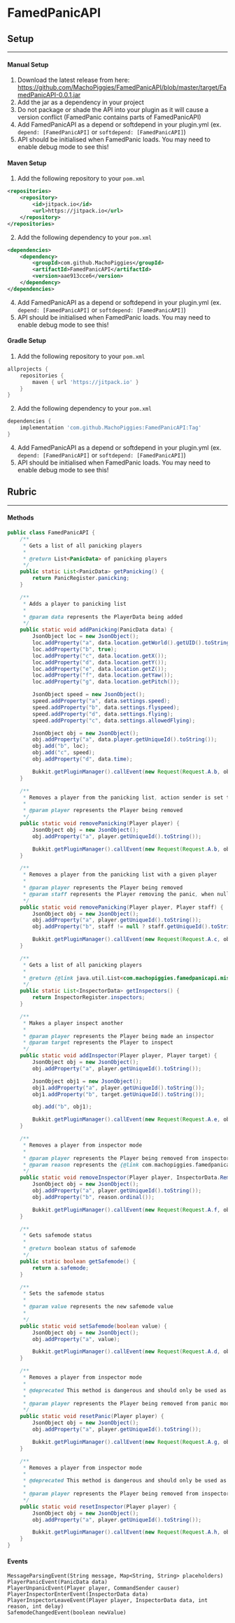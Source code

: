# FamedPanicAPI

## Setup

---
#### Manual Setup

1. Download the latest release from here: https://github.com/MachoPiggies/FamedPanicAPI/blob/master/target/FamedPanicAPI-0.0.1.jar
2. Add the jar as a dependency in your project
3. Do not package or shade the API into your plugin as it will cause a version conflict (FamedPanic contains parts of FamedPanicAPI)
4. Add FamedPanicAPI as a depend or softdepend in your plugin.yml (ex. `depend: [FamedPanicAPI]` or `softdepend: [FamedPanicAPI]`)
5. API should be initialised when FamedPanic loads. You may need to enable debug mode to see this!

#### Maven Setup

1. Add the following repository to your `pom.xml`
```xml
<repositories>
    <repository>
        <id>jitpack.io</id>
        <url>https://jitpack.io</url>
    </repository>
</repositories>
```

2. Add the following dependency to your `pom.xml`
```xml
<dependencies>
    <dependency>
        <groupId>com.github.MachoPiggies</groupId>
        <artifactId>FamedPanicAPI</artifactId>
        <version>aae913cce6</version>
    </dependency>
</dependencies>
```

4. Add FamedPanicAPI as a depend or softdepend in your plugin.yml (ex. `depend: [FamedPanicAPI]` or `softdepend: [FamedPanicAPI]`)
5. API should be initialised when FamedPanic loads. You may need to enable debug mode to see this!

#### Gradle Setup

1. Add the following repository to your `pom.xml`
```groovy
allprojects {
    repositories {
        maven { url 'https://jitpack.io' }
    }
}
```

2. Add the following dependency to your `pom.xml`
```groovy
dependencies {
    implementation 'com.github.MachoPiggies:FamedPanicAPI:Tag'
}
```

4. Add FamedPanicAPI as a depend or softdepend in your plugin.yml (ex. `depend: [FamedPanicAPI]` or `softdepend: [FamedPanicAPI]`)
5. API should be initialised when FamedPanic loads. You may need to enable debug mode to see this!

## Rubric

---

#### Methods

```java
public class FamedPanicAPI {
    /**
     * Gets a list of all panicking players
     *
     * @return List<PanicData> of panicking players
     */
    public static List<PanicData> getPanicking() {
        return PanicRegister.panicking;
    }

    /**
     * Adds a player to panicking list
     *
     * @param data represents the PlayerData being added
     */
    public static void addPanicking(PanicData data) {
        JsonObject loc = new JsonObject();
        loc.addProperty("a", data.location.getWorld().getUID().toString());
        loc.addProperty("b", true);
        loc.addProperty("c", data.location.getX());
        loc.addProperty("d", data.location.getY());
        loc.addProperty("e", data.location.getZ());
        loc.addProperty("f", data.location.getYaw());
        loc.addProperty("g", data.location.getPitch());

        JsonObject speed = new JsonObject();
        speed.addProperty("a", data.settings.speed);
        speed.addProperty("b", data.settings.flyspeed);
        speed.addProperty("d", data.settings.flying);
        speed.addProperty("c", data.settings.allowedFlying);

        JsonObject obj = new JsonObject();
        obj.addProperty("a", data.player.getUniqueId().toString());
        obj.add("b", loc);
        obj.add("c", speed);
        obj.addProperty("d", data.time);

        Bukkit.getPluginManager().callEvent(new Request(Request.A.b, obj.toString().getBytes(StandardCharsets.UTF_8)));
    }

    /**
     * Removes a player from the panicking list, action sender is set to console
     *
     * @param player represents the Player being removed
     */
    public static void removePanicking(Player player) {
        JsonObject obj = new JsonObject();
        obj.addProperty("a", player.getUniqueId().toString());

        Bukkit.getPluginManager().callEvent(new Request(Request.A.b, obj.toString().getBytes(StandardCharsets.UTF_8)));
    }

    /**
     * Removes a player from the panicking list with a given player
     *
     * @param player represents the Player being removed
     * @param staff represents the Player removing the panic, when null, will default to console
     */
    public static void removePanicking(Player player, Player staff) {
        JsonObject obj = new JsonObject();
        obj.addProperty("a", player.getUniqueId().toString());
        obj.addProperty("b", staff != null ? staff.getUniqueId().toString() : "null");

        Bukkit.getPluginManager().callEvent(new Request(Request.A.c, obj.toString().getBytes(StandardCharsets.UTF_8)));
    }

    /**
     * Gets a list of all panicking players
     *
     * @return {@link java.util.List<com.machopiggies.famedpanicapi.misc.PanicData>} of panicking players
     */
    public static List<InspectorData> getInspectors() {
        return InspectorRegister.inspectors;
    }

    /**
     * Makes a player inspect another
     *
     * @param player represents the Player being made an inspector
     * @param target represents the Player to inspect
     */
    public static void addInspector(Player player, Player target) {
        JsonObject obj = new JsonObject();
        obj.addProperty("a", player.getUniqueId().toString());

        JsonObject obj1 = new JsonObject();
        obj1.addProperty("a", player.getUniqueId().toString());
        obj1.addProperty("b", target.getUniqueId().toString());

        obj.add("b", obj1);

        Bukkit.getPluginManager().callEvent(new Request(Request.A.e, obj.toString().getBytes(StandardCharsets.UTF_8)));
    }

    /**
     * Removes a player from inspector mode
     *
     * @param player represents the Player being removed from inspector mode
     * @param reason represents the {@link com.machopiggies.famedpanicapi.misc.InspectorData.RemoveReason} the player is being removed
     */
    public static void removeInspector(Player player, InspectorData.RemoveReason reason) {
        JsonObject obj = new JsonObject();
        obj.addProperty("a", player.getUniqueId().toString());
        obj.addProperty("b", reason.ordinal());

        Bukkit.getPluginManager().callEvent(new Request(Request.A.f, obj.toString().getBytes(StandardCharsets.UTF_8)));
    }

    /**
     * Gets safemode status
     *
     * @return boolean status of safemode
     */
    public static boolean getSafemode() {
        return a.safemode;
    }

    /**
     * Sets the safemode status
     *
     * @param value represents the new safemode value
     *
     */
    public static void setSafemode(boolean value) {
        JsonObject obj = new JsonObject();
        obj.addProperty("a", value);

        Bukkit.getPluginManager().callEvent(new Request(Request.A.d, obj.toString().getBytes(StandardCharsets.UTF_8)));
    }

    /**
     * Removes a player from inspector mode
     *
     * @deprecated This method is dangerous and should only be used as a last resort
     *
     * @param player represents the Player being removed from panic mode
     */
    public static void resetPanic(Player player) {
        JsonObject obj = new JsonObject();
        obj.addProperty("a", player.getUniqueId().toString());

        Bukkit.getPluginManager().callEvent(new Request(Request.A.g, obj.toString().getBytes(StandardCharsets.UTF_8)));
    }

    /**
     * Removes a player from inspector mode
     *
     * @deprecated This method is dangerous and should only be used as a last resort
     *
     * @param player represents the Player being removed from inspector mode
     */
    public static void resetInspector(Player player) {
        JsonObject obj = new JsonObject();
        obj.addProperty("a", player.getUniqueId().toString());

        Bukkit.getPluginManager().callEvent(new Request(Request.A.h, obj.toString().getBytes(StandardCharsets.UTF_8)));
    }
}
```

#### Events

```
MessageParsingEvent(String message, Map<String, String> placeholders)
PlayerPanicEvent(PanicData data)
PlayerUnpanicEvent(Player player, CommandSender causer)
PlayerInspectorEnterEvent(InspectorData data)
PlayerInspectorLeaveEvent(Player player, InspectorData data, int reason, int delay)
SafemodeChangedEvent(boolean newValue)
```